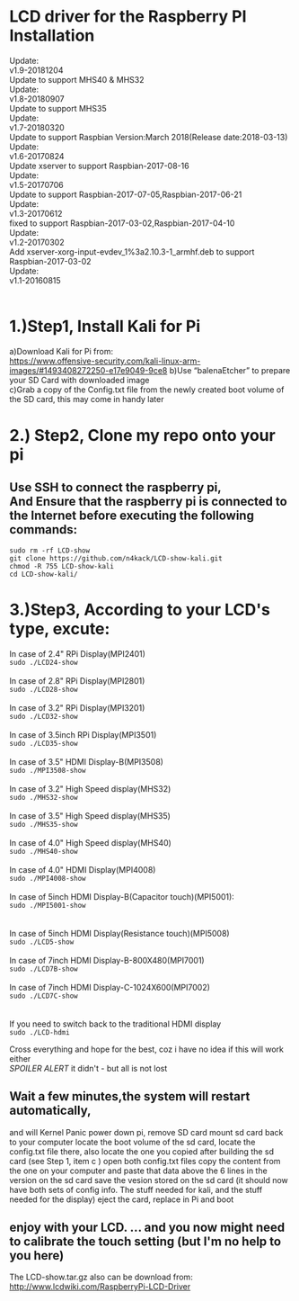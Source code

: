 LCD driver for the Raspberry PI Installation<br>
====================================================
Update: <br>
v1.9-20181204<br>
Update to support MHS40 & MHS32<br>
Update: <br>
v1.8-20180907<br>
Update to support MHS35<br>
Update: <br>
v1.7-20180320<br>
Update to support Raspbian Version:March 2018(Release date:2018-03-13)<br>
Update: <br>
  v1.6-20170824<br>
  Update xserver to support Raspbian-2017-08-16<br>
Update: <br>
  v1.5-20170706<br>
  Update to support Raspbian-2017-07-05,Raspbian-2017-06-21<br>
Update: <br>
  v1.3-20170612<br>
  fixed to support Raspbian-2017-03-02,Raspbian-2017-04-10<br>
Update: <br>
  v1.2-20170302<br>
  Add xserver-xorg-input-evdev_1%3a2.10.3-1_armhf.deb to support Raspbian-2017-03-02<br>
Update: <br>
  v1.1-20160815<br><br>
  
1.)Step1, Install Kali for Pi <br>
====================================================
  a)Download Kali for Pi from: <br>
  https://www.offensive-security.com/kali-linux-arm-images/#1493408272250-e17e9049-9ce8
  b)Use “balenaEtcher” to prepare your SD Card with downloaded image<br>
  c)Grab a copy of the Config.txt file from the newly created boot volume of the SD card, this may come in handy later
     
2.) Step2, Clone my repo onto your pi<br>
====================================================
Use SSH to connect the raspberry pi, <br>
And Ensure that the raspberry pi is connected to the Internet before executing the following commands:
-----------------------------------------------------------------------------------------------------

```sudo rm -rf LCD-show```<br>
```git clone https://github.com/n4kack/LCD-show-kali.git```<br>
```chmod -R 755 LCD-show-kali```<br>
```cd LCD-show-kali/```<br>
  
3.)Step3, According to your LCD's type, excute:
====================================================
In case of 2.4" RPi Display(MPI2401)<br>
  ```sudo ./LCD24-show```<br><br>
In case of 2.8" RPi Display(MPI2801)<br>
  ```sudo ./LCD28-show```<br><br>
In case of 3.2" RPi Display(MPI3201)<br>
  ```sudo ./LCD32-show```<br><br>
In case of 3.5inch RPi Display(MPI3501)<br>
  ```sudo ./LCD35-show```<br><br>
In case of 3.5" HDMI Display-B(MPI3508)<br>
  ```sudo ./MPI3508-show```<br><br>
 In case of 3.2" High Speed display(MHS32)<br>
  ```sudo ./MHS32-show```<br><br>
In case of 3.5" High Speed display(MHS35)<br>
  ```sudo ./MHS35-show```<br><br>
In case of 4.0" High Speed display(MHS40)<br>
  ```sudo ./MHS40-show```<br><br>
In case of 4.0" HDMI Display(MPI4008)<br>
  ```sudo ./MPI4008-show```<br><br>
In case of 5inch HDMI Display-B(Capacitor touch)(MPI5001):<br>
  ```sudo ./MPI5001-show```<br><br>  
In case of 5inch HDMI Display(Resistance touch)(MPI5008)<br>
  ```sudo ./LCD5-show```<br><br>
In case of 7inch HDMI Display-B-800X480(MPI7001)<br>
  ```sudo ./LCD7B-show```<br><br>
In case of 7inch HDMI Display-C-1024X600(MPI7002)<br>
  ```sudo ./LCD7C-show```<br><br><br>
If you need to switch back to the traditional HDMI display<br>
  ```sudo ./LCD-hdmi```<br>
  
Cross everything and hope for the best, coz i have no idea if this will work either <br>
*SPOILER ALERT* it didn't - but all is not lost

Wait a few minutes,the system will restart automatically, 
-------------------------------------------------------------------------------
and will Kernel Panic
power down pi, remove SD card
mount sd card back to your computer
locate the boot volume of the sd card, locate the config.txt file there, 
also locate the one you copied after building the sd card (see Step 1, item c )
open both config.txt files 
copy the content from the one on your computer and paste that data above the 6 lines in the version on the sd card
save the vesion stored on the sd card 
(it should now have both sets of config info. The stuff needed for kali, and the stuff needed for the display)
eject the card, replace in Pi and boot

enjoy with your LCD.  ... and you now might need to calibrate the touch setting (but I'm no help to you here)
-------------------------------------------------------------------------------
The LCD-show.tar.gz also can be download from:
http://www.lcdwiki.com/RaspberryPi-LCD-Driver
<br><br>
